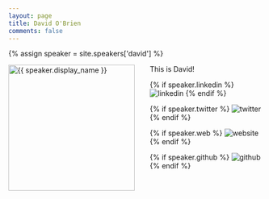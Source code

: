 ```yaml
---
layout: page
title: David O'Brien
comments: false
---
```

{% assign speaker = site.speakers['david'] %}

<img style="float: left; width: 250px; margin-right: 30px;" src="{{ site.url }}{{ speaker.picture | relative_url }}" alt="{{ speaker.display_name }}">This is David!
<div class="social-button-member">
{% if speaker.linkedin %}
<a style="text-decoration: none;" href="{{speaker.linkedin}}" target="_blank"><img class="speaker-box-socials-icon" src="{{ site.baseurl }}/assets/images/social/027-linkedin.png" alt="linkedin"></a>
{% endif %}

{% if speaker.twitter %}
<a style="text-decoration: none;" href="{{speaker.twitter}}" target="_blank"><img class="speaker-box-socials-icon" src="{{ site.baseurl }}/assets/images/social/008-twitter.png" alt="twitter"></a>
{% endif %}

{% if speaker.web %}
<a style="text-decoration: none;" href="{{speaker.web}}" target="_blank"><img class="speaker-box-socials-icon" src="{{ site.baseurl }}/assets/images/social/030-html-5.png" alt="website"></a>
{% endif %}

{% if speaker.github %}
<a style="text-decoration: none;" href="{{speaker.github}}" target="_blank"><img class="speaker-box-socials-icon" src="{{ site.baseurl }}/assets/images/social/050-github.png" alt="github"></a>
{% endif %}